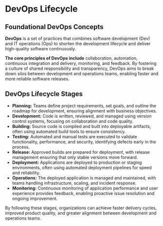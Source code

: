 # DevOps Lifecycle

## Foundational DevOps Concepts

**DevOps** is a set of practices that combines software development (Dev) and IT operations (Ops) to shorten the development lifecycle and deliver high-quality software continuously. 

**The core principles of DevOps include** collaboration, automation, continuous integration and delivery, monitoring, and feedback. By fostering a culture of shared responsibility and transparency, DevOps aims to break down silos between development and operations teams, enabling faster and more reliable software releases.

## DevOps Lifecycle Stages

- **Planning:** Teams define project requirements, set goals, and outline the roadmap for development, ensuring alignment with business objectives.
- **Development:** Code is written, reviewed, and managed using version control systems, focusing on collaboration and code quality.
- **Building:** Source code is compiled and built into deployable artifacts, often using automated build tools to ensure consistency.
- **Testing:** Automated and manual tests are executed to validate functionality, performance, and security, identifying defects early in the process.
- **Release:** Approved builds are prepared for deployment, with release management ensuring that only stable versions move forward.
- **Deployment:** Applications are deployed to production or staging environments, often using automated deployment pipelines for speed and reliability.
- **Operations:** The deployed application is managed and maintained, with teams handling infrastructure, scaling, and incident response.
- **Monitoring:** Continuous monitoring of application performance and user experience provides feedback, enabling proactive issue resolution and ongoing improvement.

By following these stages, organizations can achieve faster delivery cycles, improved product quality, and greater alignment between development and operations teams.
